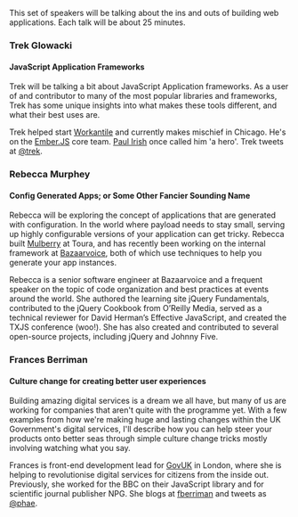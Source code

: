 This set of speakers will be talking about the ins and outs of building web applications. Each talk
will be about 25 minutes.

### Trek Glowacki
#### JavaScript Application Frameworks

Trek will be talking a bit about JavaScript Application frameworks. As a user of and contributor
to many of the most popular libraries and frameworks, Trek has some unique insights into what makes
these tools different, and what their best uses are.

Trek helped start [Workantile](http://workantile.com/) and currently makes mischief in Chicago.
He's on the [Ember.JS](http://emberjs.com/) core team. [Paul Irish](http://paulirish.com/) once
called him 'a hero'. Trek tweets at [@trek](https://twitter.com/trek).

### Rebecca Murphey
#### Config Generated Apps; or Some Other Fancier Sounding Name

Rebecca will be exploring the concept of applications that are generated with configuration.
In the world where payload needs to stay small, serving up highly configurable versions of your
application can get tricky. Rebecca built [Mulberry](http://mulberry.toura.com/) at Toura, and
has recently been working on the internal framework at [Bazaarvoice](http://bazaarvoice.com/),
both of which use techniques to help you generate your app instances.

Rebecca is a senior software engineer at Bazaarvoice and a frequent speaker on the topic of code organization
and best practices at events around the world. She authored the learning site jQuery Fundamentals,
contributed to the jQuery Cookbook from O’Reilly Media, served as a technical reviewer for David
Herman’s Effective JavaScript, and created the TXJS conference (woo!). She has also created and
contributed to several open-source projects, including jQuery and Johnny Five.

### Frances Berriman
#### Culture change for creating better user experiences

Building amazing digital services is a dream we all have, but many of us are working for companies that 
aren't quite with the programme yet. With a few examples from how we're making huge and lasting changes 
within the UK Government's digital services, I'll describe how you can help steer your products 
onto better seas through simple culture change tricks mostly involving watching what you say.

Frances is front-end development lead for [GovUK](https://www.gov.uk/) in London, where she is helping to revolutionise 
digital services for citizens from the inside out.  Previously, she worked for the BBC on their JavaScript 
library and for scientific journal publisher NPG.  She blogs at [fberriman](http://fberriman.com/) and 
tweets as [@phae](https://twitter.com/phae).

